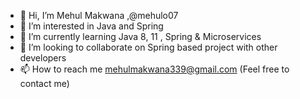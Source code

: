 - 👋 Hi, I’m Mehul Makwana ,@mehulo07
- 👀 I’m interested in Java and Spring
- 🌱 I’m currently learning Java 8, 11 , Spring & Microservices
- 💞️ I’m looking to collaborate on Spring based project with other developers
- 📫 How to reach me mehulmakwana339@gmail.com (Feel free to contact me)

<!---
mehulo07/mehulo07 is a ✨ special ✨ repository because its `README.md` (this file) appears on your GitHub profile.
You can click the Preview link to take a look at your changes.
--->
